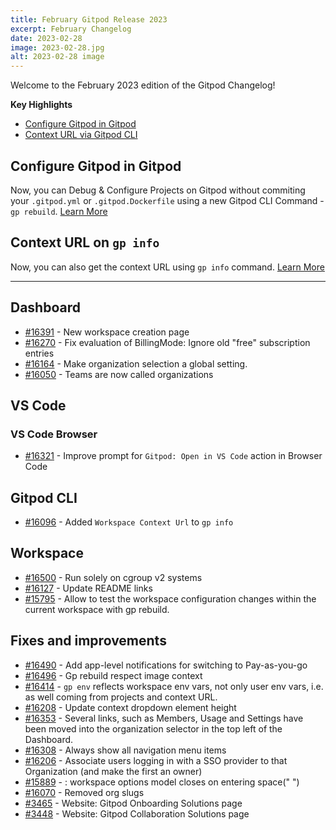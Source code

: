 ```yaml
---
title: February Gitpod Release 2023
excerpt: February Changelog
date: 2023-02-28
image: 2023-02-28.jpg
alt: 2023-02-28 image
---
```


<script>
  import Contributors from "$lib/components/changelog/contributors.svelte";
</script>

Welcome to the February 2023 edition of the Gitpod Changelog!

**Key Highlights**

- [Configure Gitpod in Gitpod](#configure-gitpod-in-gitpod)
- [Context URL via Gitpod CLI](#context-url-on-gp-info)

<!-- TODO: Insert the featured changelog entry here. -->

## Configure Gitpod in Gitpod

Now, you can Debug & Configure Projects on Gitpod without commiting your `.gitpod.yml` or `.gitpod.Dockerfile` using a new Gitpod CLI Command - `gp rebuild`. [Learn More](https://www.gitpod.io/docs/configure/workspaces/workspace-image#manually-rebuild-a-workspace-image)

<!-- Add More Text, Images, GIFs Here -->

<!-- Find more about following from here => https://gitpod.slack.com/archives/C022HAT0H5Z/p1675773540297489 -->

## Context URL on `gp info`

Now, you can also get the context URL using `gp info` command. [Learn More](https://www.gitpod.io/docs/references/gitpod-cli#info)

<!-- Add More Text, Images, GIFs Here -->

<!-- Add More Features -->

---

<!--- BEGIN_AUTOGENERATED_CHANGES -->

## Dashboard

- [#16391](https://github.com/gitpod-io/gitpod/pull/16391) - New workspace creation page <Contributors usernames="svenefftinge,atduarte,gtsiolis,selfcontained" />
- [#16270](https://github.com/gitpod-io/gitpod/pull/16270) - Fix evaluation of BillingMode: Ignore old "free" subscription entries <Contributors usernames="geropl,easyCZ" />
- [#16164](https://github.com/gitpod-io/gitpod/pull/16164) - Make organization selection a global setting. <Contributors usernames="svenefftinge,geropl,gtsiolis,selfcontained" />
- [#16050](https://github.com/gitpod-io/gitpod/pull/16050) - Teams are now called organizations <Contributors usernames="svenefftinge,Siddhant-K-code,easyCZ,gtsiolis" />

## VS Code

### VS Code Browser

- [#16321](https://github.com/gitpod-io/gitpod/pull/16321) - Improve prompt for `Gitpod: Open in VS Code` action in Browser Code <Contributors usernames="mustard-mh,iQQBot" />

## Gitpod CLI

- [#16096](https://github.com/gitpod-io/gitpod/pull/16096) - Added `Workspace Context Url` to `gp info` <Contributors usernames="Kwok-he-Chu,akosyakov,filiptronicek,gtsiolis,loujaybee" />

## Workspace

- [#16500](https://github.com/gitpod-io/gitpod/pull/16500) - Run solely on cgroup v2 systems <Contributors usernames="csweichel,aledbf" />
- [#16127](https://github.com/gitpod-io/gitpod/pull/16127) - Update README links <Contributors usernames="axonasif,WVerlaek" />
- [#15795](https://github.com/gitpod-io/gitpod/pull/15795) - Allow to test the workspace configuration changes within the current workspace with gp rebuild. <Contributors usernames="akosyakov,WVerlaek,csweichel,iQQBot,kylos101" />

## Fixes and improvements

- [#16490](https://github.com/gitpod-io/gitpod/pull/16490) - Add app-level notifications for switching to Pay-as-you-go <Contributors usernames="geropl,AlexTugarev" />
- [#16496](https://github.com/gitpod-io/gitpod/pull/16496) - Gp rebuild respect image context <Contributors usernames="iQQBot,akosyakov" />
- [#16414](https://github.com/gitpod-io/gitpod/pull/16414) - `gp env` reflects workspace env vars, not only user env vars, i.e. as well coming from projects and context URL. <Contributors usernames="akosyakov,geropl,iQQBot,svenefftinge" />
- [#16208](https://github.com/gitpod-io/gitpod/pull/16208) - Update context dropdown element height <Contributors usernames="gtsiolis,svenefftinge" />
- [#16353](https://github.com/gitpod-io/gitpod/pull/16353) - Several links, such as Members, Usage and Settings have been moved into the organization selector in the top left of the Dashboard. <Contributors usernames="selfcontained,gtsiolis,svenefftinge" />
- [#16308](https://github.com/gitpod-io/gitpod/pull/16308) - Always show all navigation menu items <Contributors usernames="gtsiolis,svenefftinge" />
- [#16206](https://github.com/gitpod-io/gitpod/pull/16206) - Associate users logging in with a SSO provider to that Organization (and make the first an owner) <Contributors usernames="geropl,easyCZ,svenefftinge" />
- [#15889](https://github.com/gitpod-io/gitpod/pull/15889) - : workspace options model closes on entering space(" ") <Contributors usernames="vedant-jain03,andrew-farries,gtsiolis,svenefftinge" />
- [#16070](https://github.com/gitpod-io/gitpod/pull/16070) - Removed org slugs <Contributors usernames="svenefftinge,easyCZ,gtsiolis,selfcontained" />
- [#3465](https://github.com/gitpod-io/website/pull/3465) - Website: Gitpod Onboarding Solutions page <Contributors usernames="Siddhant-K-code,MichaelAring" />
- [#3448](https://github.com/gitpod-io/website/pull/3448) - Website: Gitpod Collaboration Solutions page <Contributors usernames="Siddhant-K-code,MichaelAring" />

<!--- END_AUTOGENERATED_CHANGES -->
